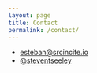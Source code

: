 ```yaml
---
layout: page
title: Contact
permalink: /contact/
---
```


<div class="cn" markdown="1">

- [esteban@srcincite.io](mailto:esteban@srcincite.io)
- [@steventseeley](https://twitter.com/steventseeley)

</div>
